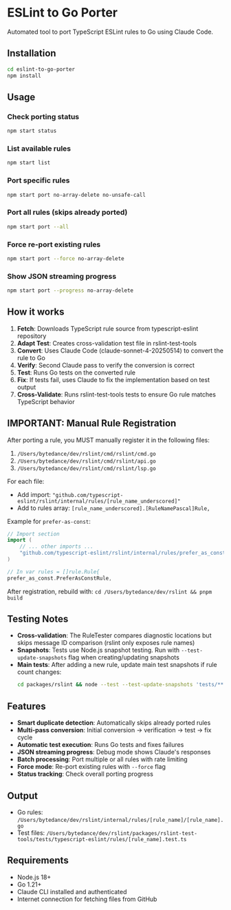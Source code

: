 # ESLint to Go Porter

Automated tool to port TypeScript ESLint rules to Go using Claude Code.

## Installation

```bash
cd eslint-to-go-porter
npm install
```

## Usage

### Check porting status
```bash
npm start status
```

### List available rules
```bash
npm start list
```

### Port specific rules
```bash
npm start port no-array-delete no-unsafe-call
```

### Port all rules (skips already ported)
```bash
npm start port --all
```

### Force re-port existing rules
```bash
npm start port --force no-array-delete
```

### Show JSON streaming progress
```bash
npm start port --progress no-array-delete
```

## How it works

1. **Fetch**: Downloads TypeScript rule source from typescript-eslint repository
2. **Adapt Test**: Creates cross-validation test file in rslint-test-tools
3. **Convert**: Uses Claude Code (claude-sonnet-4-20250514) to convert the rule to Go
4. **Verify**: Second Claude pass to verify the conversion is correct
5. **Test**: Runs Go tests on the converted rule
6. **Fix**: If tests fail, uses Claude to fix the implementation based on test output
7. **Cross-Validate**: Runs rslint-test-tools tests to ensure Go rule matches TypeScript behavior

## IMPORTANT: Manual Rule Registration

After porting a rule, you MUST manually register it in the following files:

1. `/Users/bytedance/dev/rslint/cmd/rslint/cmd.go`
2. `/Users/bytedance/dev/rslint/cmd/rslint/api.go`
3. `/Users/bytedance/dev/rslint/cmd/rslint/lsp.go`

For each file:
- Add import: `"github.com/typescript-eslint/rslint/internal/rules/[rule_name_underscored]"`
- Add to rules array: `[rule_name_underscored].[RuleNamePascal]Rule,`

Example for `prefer-as-const`:
```go
// Import section
import (
    // ... other imports ...
    "github.com/typescript-eslint/rslint/internal/rules/prefer_as_const"
)

// In var rules = []rule.Rule{
prefer_as_const.PreferAsConstRule,
```

After registration, rebuild with: `cd /Users/bytedance/dev/rslint && pnpm build`

## Testing Notes

- **Cross-validation**: The RuleTester compares diagnostic locations but skips message ID comparison (rslint only exposes rule names)
- **Snapshots**: Tests use Node.js snapshot testing. Run with `--test-update-snapshots` flag when creating/updating snapshots
- **Main tests**: After adding a new rule, update main test snapshots if rule count changes:
  ```bash
  cd packages/rslint && node --test --test-update-snapshots 'tests/**.test.mjs'
  ```

## Features

- **Smart duplicate detection**: Automatically skips already ported rules
- **Multi-pass conversion**: Initial conversion → verification → test → fix cycle
- **Automatic test execution**: Runs Go tests and fixes failures
- **JSON streaming progress**: Debug mode shows Claude's responses
- **Batch processing**: Port multiple or all rules with rate limiting
- **Force mode**: Re-port existing rules with `--force` flag
- **Status tracking**: Check overall porting progress

## Output

- Go rules: `/Users/bytedance/dev/rslint/internal/rules/[rule_name]/[rule_name].go`
- Test files: `/Users/bytedance/dev/rslint/packages/rslint-test-tools/tests/typescript-eslint/rules/[rule_name].test.ts`

## Requirements

- Node.js 18+
- Go 1.21+
- Claude CLI installed and authenticated
- Internet connection for fetching files from GitHub
